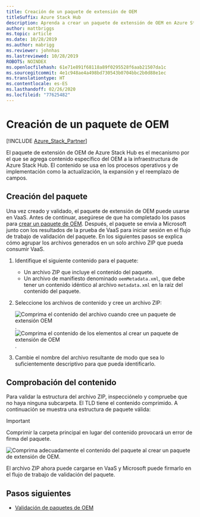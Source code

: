 ```yaml
---
title: Creación de un paquete de extensión de OEM
titleSuffix: Azure Stack Hub
description: Aprenda a crear un paquete de extensión de OEM en Azure Stack Hub.
author: mattbriggs
ms.topic: article
ms.date: 10/28/2019
ms.author: mabrigg
ms.reviewer: johnhas
ms.lastreviewed: 10/28/2019
ROBOTS: NOINDEX
ms.openlocfilehash: 61e71e891f68118a89f0295528f6aab21507da1c
ms.sourcegitcommit: 4e1c948ae4a498bd730543b0704bbc2b0d88e1ec
ms.translationtype: HT
ms.contentlocale: es-ES
ms.lasthandoff: 02/26/2020
ms.locfileid: "77625482"
---
```

# <a name="create-an-oem-package"></a>Creación de un paquete de OEM

[!INCLUDE [Azure_Stack_Partner](./includes/azure-stack-partner-appliesto.md)]

El paquete de extensión de OEM de Azure Stack Hub es el mecanismo por el que se agrega contenido específico del OEM a la infraestructura de Azure Stack Hub. El contenido se usa en los procesos operativos y de implementación como la actualización, la expansión y el reemplazo de campos.

## <a name="creating-the-package"></a>Creación del paquete

Una vez creado y validado, el paquete de extensión de OEM puede usarse en VaaS. Antes de continuar, asegúrese de que ha completado los pasos para [crear un paquete de OEM](https://microsoft.sharepoint.com/:w:/r/teams/cloudsolutions/Sacramento/_layouts/15/Doc.aspx?sourcedoc=%7BD7406069-7661-419C-B3B1-B6A727AB3972%7D&file=Azure%20Stack%20OEM%20Extension%20Package.docx&action=default&mobileredirect=true). Después, el paquete se envía a Microsoft junto con los resultados de la prueba de VaaS para iniciar sesión en el flujo de trabajo de validación del paquete. En los siguientes pasos se explica cómo agrupar los archivos generados en un solo archivo ZIP que pueda consumir VaaS.

1. Identifique el siguiente contenido para el paquete:
    - Un archivo ZIP que incluye el contenido del paquete.
    - Un archivo de manifiesto denominado `oemMetadata.xml`, que debe tener un contenido idéntico al archivo `metadata.xml` en la raíz del contenido del paquete.

2. Seleccione los archivos de contenido y cree un archivo ZIP:

    ![Comprima el contenido del archivo cuando cree un paquete de extensión OEM](media/vaas-create-oem-package-1.png). ![Comprima el contenido de los elementos al crear un paquete de extensión de OEM](media/vaas-create-oem-package-2.png).

3. Cambie el nombre del archivo resultante de modo que sea lo suficientemente descriptivo para que pueda identificarlo.

## <a name="verifying-the-contents"></a>Comprobación del contenido

Para validar la estructura del archivo ZIP, inspecciónelo y compruebe que no haya ninguna subcarpeta. El TLD tiene el contenido comprimido. A continuación se muestra una estructura de paquete válida:

> [!IMPORTANT]
> Comprimir la carpeta principal en lugar del contenido provocará un error de firma del paquete.

![Comprima adecuadamente el contenido del paquete al crear un paquete de extensión de OEM.](media/vaas-create-oem-package-3.png)

El archivo ZIP ahora puede cargarse en VaaS y Microsoft puede firmarlo en el flujo de trabajo de validación del paquete.

## <a name="next-steps"></a>Pasos siguientes

- [Validación de paquetes de OEM](azure-stack-vaas-validate-oem-package.md)
